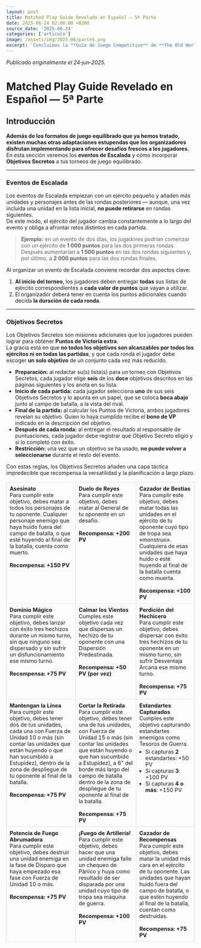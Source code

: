 ```yaml
---
layout: post
title: Matched Play Guide Revelado en Español — 5ª Parte
date: 2025-06-24 02:00:00 +0200
source_date: '2025-06-24'
categories: ['articulo']
image: /assets/img/2025-06/parte5.png
excerpt: 'Concluimos la **Guía de Juego Competitivo** de **The Old World** con un artículo que lleva tus torneos al siguiente nivel: descubre cómo organizar *Eventos de Escalada*, en los que los ejércitos crecen ronda a ronda. Y añade la emoción de los **Objetivos Secretos** —*12 misiones sorpresa* con recompensas en *Puntos de Victoria* que pondrán a prueba la versatilidad y la táctica de cada comandante.'
---
```


*Publicado originalmente el 24‑jun‑2025.*

# Matched Play Guide Revelado en Español — 5ª Parte

## Introducción


**Además de los formatos de juego equilibrado que ya hemos tratado, existen muchas otras adaptaciones estupendas que los organizadores disfrutan implementando para ofrecer desafíos frescos a los jugadores.**  
En esta sección veremos los **eventos de Escalada** y cómo incorporar **Objetivos Secretos** a tus torneos de juego equilibrado.

---

### Eventos de Escalada

Los eventos de Escalada empiezan con un ejército pequeño y añaden más unidades y personajes antes de las rondas posteriores — aunque, una vez incluida una unidad en la lista inicial, **no puede retirarse** en rondas siguientes.  
De este modo, el ejército del jugador cambia constantemente a lo largo del evento y obliga a afrontar retos distintos en cada partida.

> **Ejemplo:** en un evento de dos días, los jugadores podrían comenzar con un ejército de **1 000 puntos** para las dos primeras rondas. Después aumentarían a **1 500 puntos** en las dos rondas siguientes y, por último, a **2 000 puntos** para las dos rondas finales.

Al organizar un evento de Escalada conviene recordar dos aspectos clave:

1. **Al inicio del torneo**, los jugadores deben entregar **todas** sus listas de ejército correspondientes a **cada valor de puntos** que vayan a utilizar.  
2. El organizador deberá tener en cuenta los puntos adicionales cuando decida **la duración de cada ronda**.

---

### Objetivos Secretos

Los Objetivos Secretos son misiones adicionales que los jugadores pueden lograr para obtener **Puntos de Victoria extra**.  
La gracia está en que **no todos los objetivos son alcanzables por todos los ejércitos ni en todas las partidas**, y que cada ronda el jugador debe escoger **un solo objetivo** de un conjunto cada vez más reducido.

* **Preparación:** al redactar su(s) lista(s) para un torneo con Objetivos Secretos, cada jugador elige **seis** de los **doce** objetivos descritos en las páginas siguientes y los anota en su lista.  
* **Inicio de cada partida:** cada jugador selecciona **uno** de sus seis Objetivos Secretos y lo apunta en un papel, que se coloca **boca abajo** junto al campo de batalla, a la vista del rival.  
* **Final de la partida:** al calcular los Puntos de Victoria, ambos jugadores revelan su objetivo. Quien lo haya cumplido recibe el **bono de VP** indicado en la descripción del objetivo.  
* **Después de cada ronda:** al entregar el resultado al responsable de puntuaciones, cada jugador debe registrar qué Objetivo Secreto eligió y si lo completó con éxito.  
* **Restricción:** una vez que un objetivo se ha usado, **no puede volver a seleccionarse** durante el resto del evento.

Con estas reglas, los Objetivos Secretos añaden una capa táctica impredecible que recompensa la versatilidad y la planificación a largo plazo.

<style>
/* Puedes pegar estas reglas al principio del MD o en tu hoja de estilos del tema */
.secret-grid      { width: 100%; border-collapse: collapse; }
.secret-box       { border: 1px solid #ddd; padding: 8px; vertical-align: top; font-size: 0.9em; }
.secret-title     { font-weight: bold; font-size: 1em; }
.secret-reward    { font-weight: bold; }
</style>

<table class="secret-grid">
<tr>
<td class="secret-box">
  <span class="secret-title">Asesinato</span><br>
  Para cumplir este objetivo, debes matar a todos los personajes de tu oponente. Cualquier personaje enemigo que haya huido fuera del campo de batalla, o que esté huyendo al final de la batalla, cuenta como muerto.<br><br>
  <span class="secret-reward">Recompensa: +150 PV</span>
</td>
<td class="secret-box">
  <span class="secret-title">Duelo de Reyes</span><br>
  Para cumplir este objetivo, debes matar al General de tu oponente en un desafío.<br><br>
  <span class="secret-reward">Recompensa: +200 PV</span>
</td>
<td class="secret-box">
  <span class="secret-title">Cazador de Bestias</span><br>
  Para cumplir este objetivo, debes matar todas las unidades en el ejército de tu oponente cuyo tipo de tropa sea «monstruo». Cualquiera de esas unidades que haya huido o esté huyendo al final de la batalla cuenta como muerta.<br><br>
  <span class="secret-reward">Recompensa: +100 PV</span>
</td>
</tr>

<tr>
<td class="secret-box">
  <span class="secret-title">Dominio Mágico</span><br>
  Para cumplir este objetivo, debes lanzar con éxito tres hechizos durante un mismo turno, sin que ninguno sea dispersado y sin sufrir un disfuncionamiento ese mismo turno.<br><br>
  <span class="secret-reward">Recompensa: +75 PV</span>
</td>
<td class="secret-box">
  <span class="secret-title">Calmar los Vientos</span><br>
  Cumples este objetivo cada vez que dispersas un hechizo de tu oponente con una Dispersión Predestinada.<br><br>
  <span class="secret-reward">Recompensa: +50 PV (por vez)</span>
</td>
<td class="secret-box">
  <span class="secret-title">Perdición del Hechicero</span><br>
  Para cumplir este objetivo, debes dispersar con éxito tres hechizos de tu oponente en un mismo turno, sin sufrir Desventaja Arcana ese mismo turno.<br><br>
  <span class="secret-reward">Recompensa: +75 PV</span>
</td>
</tr>

<tr>
<td class="secret-box">
  <span class="secret-title">Mantengan la Línea</span><br>
  Para cumplir este objetivo, debes tener dos de tus unidades, cada una con Fuerza de Unidad 10 o más (sin contar las unidades que están huyendo o que han sucumbido a Estupidez), dentro de la zona de despliegue de tu oponente al final de la batalla.<br><br>
  <span class="secret-reward">Recompensa: +75 PV</span>
</td>
<td class="secret-box">
  <span class="secret-title">Cortar la Retirada</span><br>
  Para cumplir este objetivo, debes tener una de tus unidades, con Fuerza de Unidad 15 o más (sin contar las unidades que están huyendo o que han sucumbido a Estupidez), a 6" del borde más largo del campo de batalla dentro de la zona de despliegue de tu oponente al final de la batalla.<br><br>
  <span class="secret-reward">Recompensa: +75 PV</span>
</td>
<td class="secret-box">
  <span class="secret-title">Estandartes Capturados</span><br>
  Cumples este objetivo capturando estandartes enemigos como Tesoros de Guerra.<br>
  <ul style="margin:4px 0 0 16px; padding:0;">
    <li>Si capturas <strong>2</strong> estandartes: +50 PV</li>
    <li>Si capturas <strong>3</strong>: +100 PV</li>
    <li>Si capturas <strong>4 o más</strong>: +150 PV</li>
  </ul>
</td>
</tr>

<tr>
<td class="secret-box">
  <span class="secret-title">Potencia de Fuego Abrumadora</span><br>
  Para cumplir este objetivo, debes destruir una unidad enemiga en la fase de Disparo que haya empezado esa fase con Fuerza de Unidad 10 o más.<br><br>
  <span class="secret-reward">Recompensa: +75 PV</span>
</td>
<td class="secret-box">
  <span class="secret-title">¡Fuego de Artillería!</span><br>
  Para cumplir este objetivo, debes hacer que una unidad enemiga falle un chequeo de Pánico y huya como resultado de ser disparada por una unidad cuyo tipo de tropa sea máquina de guerra.<br><br>
  <span class="secret-reward">Recompensa: +100 PV</span>
</td>
<td class="secret-box">
  <span class="secret-title">Cazador de Recompensas</span><br>
  Para cumplir este objetivo, debes matar la unidad más cara en el ejército de tu oponente. Las unidades que hayan huido fuera del campo de batalla, o que estén huyendo al final de la batalla, cuentan como destruidas.<br><br>
  <span class="secret-reward">Recompensa: +75 PV</span>
</td>
</tr>
</table>
